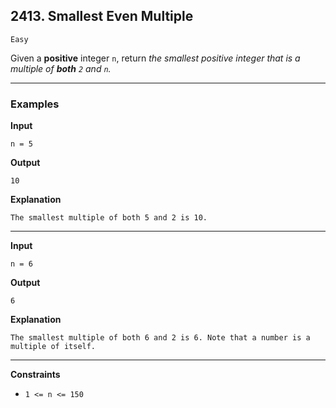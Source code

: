 ## 2413. Smallest Even Multiple

`Easy`

Given a **positive** integer `n`, return *the smallest positive integer that is a multiple of **both** `2` and `n`.*

---

### Examples

**Input**
```
n = 5
```

**Output**
```
10
```

**Explanation**
```
The smallest multiple of both 5 and 2 is 10.
```

---

**Input**
```
n = 6
```

**Output**
```
6
```

**Explanation**
```
The smallest multiple of both 6 and 2 is 6. Note that a number is a multiple of itself.
```

---

**Constraints**
* `1 <= n <= 150`
